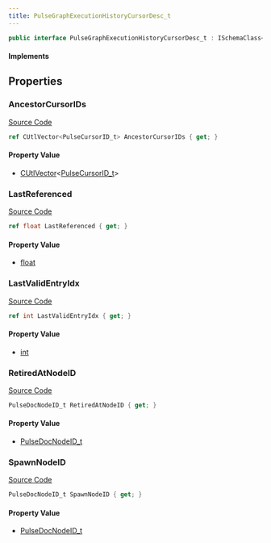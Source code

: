 ```yaml
---
title: PulseGraphExecutionHistoryCursorDesc_t
---
```


```csharp
public interface PulseGraphExecutionHistoryCursorDesc_t : ISchemaClass<PulseGraphExecutionHistoryCursorDesc_t>, ISchemaField, ISchemaClass, INativeHandle
```

#### Implements

## Properties

### AncestorCursorIDs

[Source Code](https://github.com/swiftly-solution/swiftlys2/blob/main/managed/src/SwiftlyS2.Generated/Schemas/Interfaces/PulseGraphExecutionHistoryCursorDesc_t.cs#L17)

```csharp
ref CUtlVector<PulseCursorID_t> AncestorCursorIDs { get; }
```

#### Property Value

- [CUtlVector](/docs/api/-1)<[PulseCursorID_t](/docs/api/shared/schemadefinitions/pulsecursorid_t)>

### LastReferenced

[Source Code](https://github.com/swiftly-solution/swiftlys2/blob/main/managed/src/SwiftlyS2.Generated/Schemas/Interfaces/PulseGraphExecutionHistoryCursorDesc_t.cs#L23)

```csharp
ref float LastReferenced { get; }
```

#### Property Value

- [float](https://learn.microsoft.com/dotnet/api/system.single)

### LastValidEntryIdx

[Source Code](https://github.com/swiftly-solution/swiftlys2/blob/main/managed/src/SwiftlyS2.Generated/Schemas/Interfaces/PulseGraphExecutionHistoryCursorDesc_t.cs#L25)

```csharp
ref int LastValidEntryIdx { get; }
```

#### Property Value

- [int](https://learn.microsoft.com/dotnet/api/system.int32)

### RetiredAtNodeID

[Source Code](https://github.com/swiftly-solution/swiftlys2/blob/main/managed/src/SwiftlyS2.Generated/Schemas/Interfaces/PulseGraphExecutionHistoryCursorDesc_t.cs#L21)

```csharp
PulseDocNodeID_t RetiredAtNodeID { get; }
```

#### Property Value

- [PulseDocNodeID_t](/docs/api/shared/schemadefinitions/pulsedocnodeid_t)

### SpawnNodeID

[Source Code](https://github.com/swiftly-solution/swiftlys2/blob/main/managed/src/SwiftlyS2.Generated/Schemas/Interfaces/PulseGraphExecutionHistoryCursorDesc_t.cs#L19)

```csharp
PulseDocNodeID_t SpawnNodeID { get; }
```

#### Property Value

- [PulseDocNodeID_t](/docs/api/shared/schemadefinitions/pulsedocnodeid_t)

